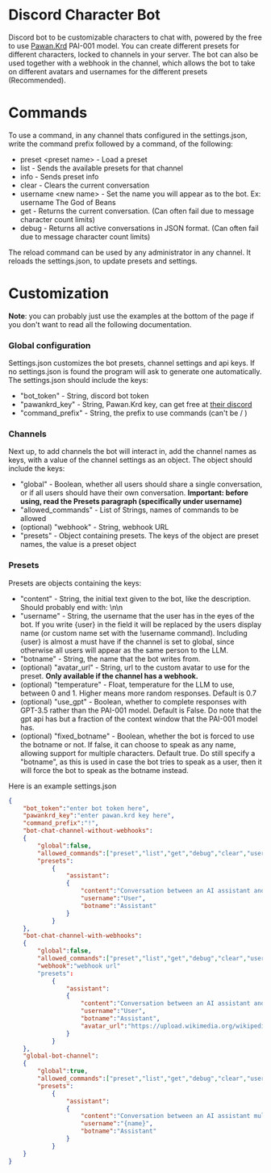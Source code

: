 # Discord Character Bot

Discord bot to be customizable characters to chat with, powered by the free to use [Pawan.Krd](https://discord.gg/pawan) PAI-001 model.
You can create different presets for different characters, locked to channels in your server.
The bot can also be used together with a webhook in the channel, which allows the bot to take on different avatars and usernames for the different presets (Recommended).


# Commands
To use a command, in any channel thats configured in the settings.json, write the command prefix followed by a command, of the following:
* preset \<preset name\> - Load a preset
* list - Sends the available presets for that channel
* info - Sends preset info
* clear - Clears the current conversation
* username \<new name\> - Set the name you will appear as to the bot. Ex: username The God of Beans
* get - Returns the current conversation. (Can often fail due to message character count limits)
* debug - Returns all active conversations in JSON format. (Can often fail due to message character count limits)

The reload command can be used by any administrator in any channel. It reloads the settings.json, to update presets and settings.

# Customization
**Note**: you can probably just use the examples at the bottom of the page if you don't want to read all the following documentation.
### Global configuration
Settings.json customizes the bot presets, channel settings and api keys. If no settings.json is found the program will ask to generate one automatically.
The settings.json should include the keys: 
* "bot_token" - String, discord bot token
* "pawankrd_key" - String, Pawan.Krd key, can get free at [their discord](https://discord.gg/pawan)
* "command_prefix" - String, the prefix to use commands (can't be / )

### Channels
Next up, to add channels the bot will interact in, add the channel names as keys, with a value of the channel settings as an object. The object should include the keys:
* "global" - Boolean, whether all users should share a single conversation, or if all users should have their own conversation. **Important: before using, read the Presets paragraph (specifically under username)**
* "allowed_commands" - List of Strings, names of commands to be allowed
* (optional) "webhook" - String, webhook URL
* "presets" - Object containing presets. The keys of the object are preset names, the value is a preset object

### Presets
Presets are objects containing the keys:
* "content" - String, the initial text given to the bot, like the description. Should probably end with: \n\n
* "username" - String, the username that the user has in the eyes of the bot. If you write {user} in the field it will be replaced by the users display name (or custom name set with the !username command). Including {user} is almost a must have if the channel is set to global, since otherwise all users will appear as the same person to the LLM.
* "botname" - String, the name that the bot writes from.
* (optional) "avatar_url" - String, url to the custom avatar to use for the preset. **Only available if the channel has a webhook.**
* (optional) "temperature" - Float, temperature for the LLM to use, between 0 and 1. Higher means more random responses. Default is 0.7
* (optional) "use_gpt" - Boolean, whether to complete responses with GPT-3.5 rather than the PAI-001 model. Default is False. Do note that the gpt api has but a fraction of the context window that the PAI-001 model has.
* (optional) "fixed_botname" - Boolean, whether the bot is forced to use the botname or not. If false, it can choose to speak as any name, allowing support for multiple characters. Default true. Do still specify a "botname", as this is used in case the bot tries to speak as a user, then it will force the bot to speak as the botname instead.

Here is an example settings.json
```json
{
    "bot_token":"enter bot token here",
    "pawankrd_key":"enter pawan.krd key here",
    "command_prefix":"!",
    "bot-chat-channel-without-webhooks":
    {
        "global":false,
        "allowed_commands":["preset","list","get","debug","clear","username","info"],
        "presets":
            {
                "assistant":
                {
                    "content":"Conversation between an AI assistant and user.\n\n",
                    "username":"User",
                    "botname":"Assistant"
                }
            }
    },
    "bot-chat-channel-with-webhooks":
    {
        "global":false,
        "allowed_commands":["preset","list","get","debug","clear","username","info"],
        "webhook":"webhook url"
        "presets":
            {
                "assistant":
                {
                    "content":"Conversation between an AI assistant and user.\n\n",
                    "username":"User",
                    "botname":"Assistant",
                    "avatar_url":"https://upload.wikimedia.org/wikipedia/commons/thumb/0/04/ChatGPT_logo.svg/800px-ChatGPT_logo.svg.png"
                }
            }
    },
    "global-bot-channel":
    {
        "global":true,
        "allowed_commands":["preset","list","get","debug","clear","username","info"],
        "presets":
            {
                "assistant":
                {
                    "content":"Conversation between an AI assistant multiple users.\n\n",
                    "username":"{name}",
                    "botname":"Assistant"
                }
            }
    }
}
```
